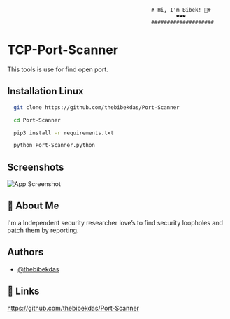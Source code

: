 
                                                  # Hi, I'm Bibek! 👋#
                                                          ❤❤️❤
                                                  ####################

#  TCP-Port-Scanner

This tools is use for find open port.

## Installation Linux

```bash
  git clone https://github.com/thebibekdas/Port-Scanner

  cd Port-Scanner

  pip3 install -r requirements.txt

  python Port-Scanner.python

```
    
## Screenshots

![App Screenshot](https://drive.google.com/file/d/1dIwvunx5VPmXNHS9_yLLHJjApeeEl7nM/view?usp=share_link)






## 🚀 About Me 
I'm a Independent security researcher love’s to find
security loopholes and patch them by reporting.



## Authors

- [@thebibekdas](https://github.com/thebibekdas/Port-Scanner)


## 🔗 Links
https://github.com/thebibekdas/Port-Scanner


